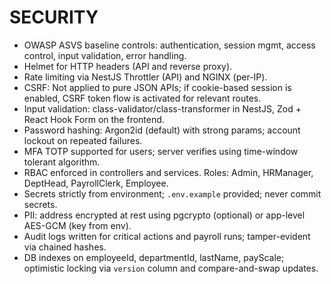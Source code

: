 # SECURITY

- OWASP ASVS baseline controls: authentication, session mgmt, access control, input validation, error handling.
- Helmet for HTTP headers (API and reverse proxy).
- Rate limiting via NestJS Throttler (API) and NGINX (per-IP).
- CSRF: Not applied to pure JSON APIs; if cookie-based session is enabled, CSRF token flow is activated for relevant routes.
- Input validation: class-validator/class-transformer in NestJS, Zod + React Hook Form on the frontend.
- Password hashing: Argon2id (default) with strong params; account lockout on repeated failures.
- MFA TOTP supported for users; server verifies using time-window tolerant algorithm.
- RBAC enforced in controllers and services. Roles: Admin, HRManager, DeptHead, PayrollClerk, Employee.
- Secrets strictly from environment; `.env.example` provided; never commit secrets.
- PII: address encrypted at rest using pgcrypto (optional) or app-level AES-GCM (key from env).
- Audit logs written for critical actions and payroll runs; tamper-evident via chained hashes.
- DB indexes on employeeId, departmentId, lastName, payScale; optimistic locking via `version` column and compare-and-swap updates.
